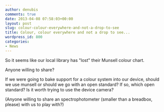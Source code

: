 ```yaml
---
author: denubis
comments: true
date: 2013-04-08 07:58:03+00:00
layout: post
slug: colour-colour-everywhere-and-not-a-drop-to-see
title: Colour, colour everywhere and not a drop to see...
wordpress_id: 800
categories:
- News
---
```


So it seems like our local library has "lost" their Munsell colour chart.

Anyone willing to share?

If we were going to bake support for a colour system into our device, should we use munsell or should we go with an open standard? If so, which open standard? Is it worth trying to use the device camera?

(Anyone willing to share an spectrophotometer (smaller than a breadbox, please) with us to play with?)
